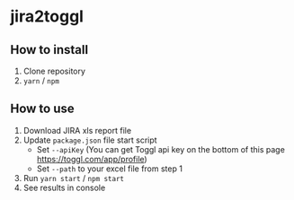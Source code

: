 # jira2toggl

## How to install
1. Clone repository
2. `yarn` / `npm`

## How to use
1. Download JIRA xls report file
2. Update `package.json` file start script
    * Set `--apiKey` (You can get Toggl api key on the bottom of this page https://toggl.com/app/profile)
    * Set `--path` to your excel file from step 1
3. Run `yarn start` / `npm start`
4. See results in console
